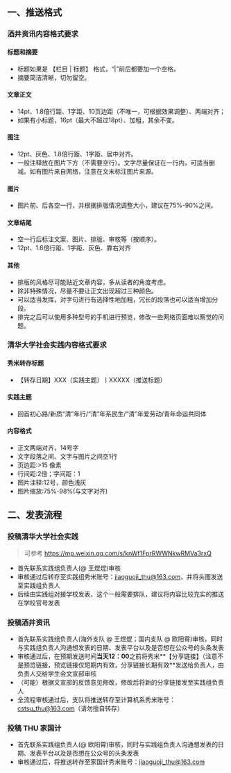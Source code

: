 ## 一、推送格式

### 酒井资讯内容格式要求

#### 标题和摘要

- 标题如果是 【栏目 | 标题】 格式，“|”前后都要加一个空格。
- 摘要简洁清晰，切勿留空。  

#### 文章正文
- 14pt、1.8倍行距、1字距、10页边距（不唯一，可根据效果调整）、两端对齐；
- 如果有小标题，16pt（最大不超过18pt）、加粗，其余不变。
  
#### 图注
- 12pt、灰色、1.8倍行距、1字距、居中对齐。
- 一般注释放在图片下方（不需要空行）。文字尽量保证在一行内，可适当删减。如有图片来自网络，注意在文末标注图片来源。  

#### 图片
- 图片前、后各空一行，并根据排版情况调整大小，建议在75%-90%之间。  

#### 文章结尾
- 空一行后标注文案、图片、排版、审核等（按顺序）。
- 12pt、1.6倍行距、1字距、灰色、靠右对齐  
  
#### 其他   
- 排版的风格尽可能贴近文章内容，多从读者的角度考虑。  
- 除非特殊情况，尽量不要让正文出现超过三种颜色。  
- 可以适当发挥，对字句进行有选择性地加粗，冗长的段落也可以适当增加分段。  
- 排完之后可以使用多种型号的手机进行预览，修改一些网络页面难以察觉的问题。

### 清华大学社会实践内容格式要求

#### 秀米转存标题

- 【转存日期】XXX（实践主题）丨XXXXX（推送标题）

#### 实践主题
- 回首初心路/新质“清”年行/“清”年系民生/“清”年爱劳动/青年命运共同体

#### 内容格式

- 正文两端对齐，14号字
- 文字段落之间、文字与图片之间空1行
- 页边距:>15 像素
- 行间距:2倍；字间距：1
- 图片注释:12号，颜色浅灰
- 图片缩放:75%-98%(与文字对齐)

## 二、发表流程  

### 投稿清华大学社会实践

> 可参考 https://mp.weixin.qq.com/s/knWf1FprRWWNkwRMVa3rxQ

- 首先联系实践组负责人(@ 王煜焜)审核
- 审核通过后转存至实践组秀米账号：jiaoguoji_thu@163.com，并将头图发送至实践组负责人
- 后续由实践组对接学校发表，这个一般需要排队，建议将内容比较充实的推送在学校官号发表

### 投稿酒井资讯

- 首先联系实践组负责人(海外支队 @ 王煜焜；国内支队 @ 欧阳霄)审核，同时与实践组负责人沟通想发表的日期、发表平台以及是否想在公众号的头条发表
- 审核通过后，在预期发送时间**当天12：00**之前将秀米**【分享链接】（注意不是预览链接，预览链接仅短期内有效，分享链接长期有效**发送给负责人，由负责人交给学生会文宣部审核
- （可能）根据文宣部的反馈意见修改，修改后将新的分享链接发至实践组负责人
- 全流程审核通过后，支队将推送转存至计算机系秀米账号：cstsu_thu@163.com（请勿擅自转存）

### 投稿 THU 家国计

- 首先联系实践组负责人(@ 欧阳霄)审核，同时与实践组负责人沟通想发表的日期、发表平台以及是否想在公众号的头条发表
- 审核通过后，将推送转存至家国计秀米账号：jiaoguoji_thu@163.com
